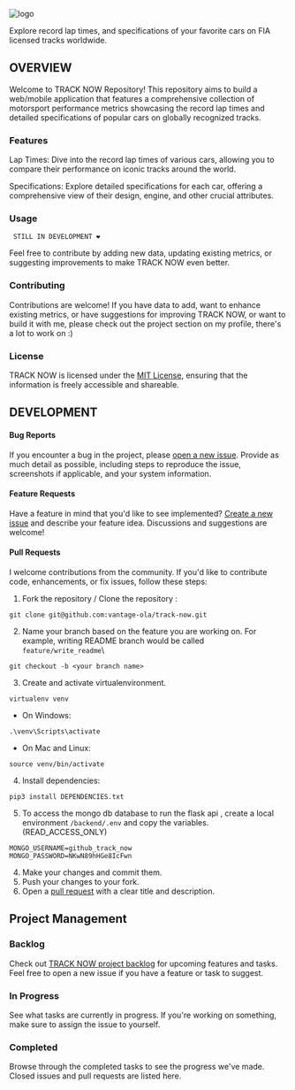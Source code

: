 ![logo](./src/img/track-now-banner-italic.png)

Explore record lap times, and specifications of your favorite cars on FIA licensed tracks worldwide.

## OVERVIEW

Welcome to TRACK NOW Repository! This repository aims to build a web/mobile application that features a comprehensive collection of motorsport performance metrics showcasing the record lap times and detailed specifications of popular cars on globally recognized tracks.

### Features

Lap Times: Dive into the record lap times of various cars, allowing you to compare their performance on iconic tracks around the world.

Specifications: Explore detailed specifications for each car, offering a comprehensive view of their design, engine, and other crucial attributes.

### Usage

```shell
 STILL IN DEVELOPMENT ❤️
```

Feel free to contribute by adding new data, updating existing metrics, or suggesting improvements to make TRACK NOW even better.

### Contributing

Contributions are welcome! If you have data to add, want to enhance existing metrics, or have suggestions for improving TRACK NOW, or want to build it with me, please check out the project section on my profile, there's a lot to work on :)

### License

TRACK NOW is licensed under the [MIT License](https://github.com/vantage-ola/track-now/blob/main/LICENSE), ensuring that the information is freely accessible and shareable.

## DEVELOPMENT

#### Bug Reports

If you encounter a bug in the project, please [open a new issue](https://github.com/vantage-ola/track-now/issues). Provide as much detail as possible, including steps to reproduce the issue, screenshots if applicable, and your system information.

#### Feature Requests

Have a feature in mind that you'd like to see implemented? [Create a new issue](https://github.com/vantage-ola/track-now/issues) and describe your feature idea. Discussions and suggestions are welcome!

#### Pull Requests

I welcome contributions from the community. If you'd like to contribute code, enhancements, or fix issues, follow these steps:

1. Fork the repository / Clone the repository :

```shell
git clone git@github.com:vantage-ola/track-now.git
```

2. Name your branch based on the feature you are working on. For example, writing README branch would be called `feature/write_readme`\

```shell
git checkout -b <your branch name>
```


3. Create and activate virtualenvironment.
``` shell
virtualenv venv
```
* On Windows:
``` shell
.\venv\Scripts\activate
```

* On Mac and Linux:
```
source venv/bin/activate
```

4. Install dependencies:
```shell
pip3 install DEPENDENCIES.txt
```



5. To access the mongo db database to run the flask api , create a local environment `/backend/.env` and copy the variables.(READ_ACCESS_ONLY)

```shell
MONGO_USERNAME=github_track_now
MONGO_PASSWORD=NKwN89hHGe8IcFwn
```

4. Make your changes and commit them.
5. Push your changes to your fork.
6. Open a [pull request](https://github.com/vantage-ola/track-now/pulls) with a clear title and description.

## Project Management

### Backlog

Check out [TRACK NOW project backlog](https://github.com/users/vantage-ola/projects/1) for upcoming features and tasks. Feel free to open a new issue if you have a feature or task to suggest.

### In Progress

See what tasks are currently in progress. If you're working on something, make sure to assign the issue to yourself.

### Completed

Browse through the completed tasks to see the progress we've made. Closed issues and pull requests are listed here.
